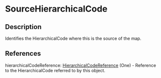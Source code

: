 
# SourceHierarchicalCode





## Description

Identifies the HierarchicalCode where this is the source of the map.




## References

hierarchicalCodeReference: [HierarchicalCodeReference](HierarchicalCodeReference.md) (One) - Reference to the HierarchicalCode referred to by this object.




